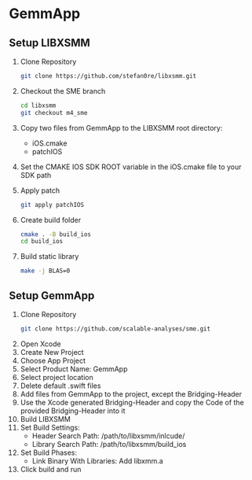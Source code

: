 # GemmApp

## Setup LIBXSMM

1. Clone Repository
    ```bash
    git clone https://github.com/stefan0re/libxsmm.git
    ```

2. Checkout the SME branch
    ```bash
    cd libxsmm
    git checkout m4_sme
    ```

3. Copy two files from GemmApp to the LIBXSMM root directory:
    - iOS.cmake
    - patchIOS

4. Set the CMAKE IOS SDK ROOT variable in the iOS.cmake file to your SDK path

5. Apply patch
    ```bash
    git apply patchIOS
    ```

6. Create build folder
    ```bash
    cmake . -B build_ios
    cd build_ios
    ```

7. Build static library
    ```bash
    make -j BLAS=0
    ```


## Setup GemmApp

1. Clone Repository 
    ```bash
    git clone https://github.com/scalable-analyses/sme.git
    ```
2. Open Xcode
3. Create New Project
4. Choose App Project
5. Select Product Name: GemmApp
6. Select project location
7. Delete default .swift files
8. Add files from GemmApp to the project, except the Bridging-Header
9. Use the Xcode generated Bridging-Header and copy the Code of the provided Bridging-Header into it
10. Build LIBXSMM
11. Set Build Settings:
    - Header Search Path: /path/to/libxsmm/inlcude/
    - Library Search Path: /path/to/libxsmm/build_ios
12. Set Build Phases:
    - Link Binary With Libraries: Add libxmm.a
13. Click build and run